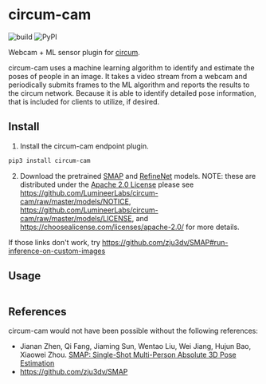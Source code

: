 # circum-cam

![build](https://travis-ci.com/LumineerLabs/circum-cam.svg?branch=master) ![PyPI](https://img.shields.io/pypi/v/circum-cam)

Webcam + ML sensor plugin for [circum](https://github.com/LumineerLabs/circum).

circum-cam uses a machine learning algorithm to identify and estimate the poses of people in an image. It takes a video 
stream from a webcam and periodically submits frames to the ML algorithm and reports the results to the circum network. 
Because it is able to identify detailed pose information, that is included for clients to utilize, if desired.

## Install

1. Install the circum-cam endpoint plugin.

```bash
pip3 install circum-cam
```

2. Download the pretrained [SMAP](https://github.com/LumineerLabs/circum-cam/raw/master/models/SMAP_model.pth) and 
[RefineNet](https://github.com/LumineerLabs/circum-cam/raw/master/models/RefineNet.pth) models. NOTE: these are 
distributed under the [Apache 2.0 License](https://opensource.org/licenses/Apache-2.0#:~:text=%20Apache%20License%2C%20Version%202.0%20%201%20Definitions.%0A%22License%22,of%20this%20License%2C%20each%20Contributor%20hereby...%20More%20) 
please see https://github.com/LumineerLabs/circum-cam/raw/master/models/NOTICE, 
https://github.com/LumineerLabs/circum-cam/raw/master/models/LICENSE, and
https://choosealicense.com/licenses/apache-2.0/ for more details.

If those links don't work, try https://github.com/zju3dv/SMAP#run-inference-on-custom-images

## Usage

```bash
```

## References

circum-cam would not have been possible without the following references:

* Jianan Zhen, Qi Fang, Jiaming Sun, Wentao Liu, Wei Jiang, Hujun Bao, Xiaowei Zhou. 
[SMAP: Single-Shot Multi-Person Absolute 3D Pose Estimation](https://www.catalyzex.com/paper/arxiv:2008.11469)
* https://github.com/zju3dv/SMAP